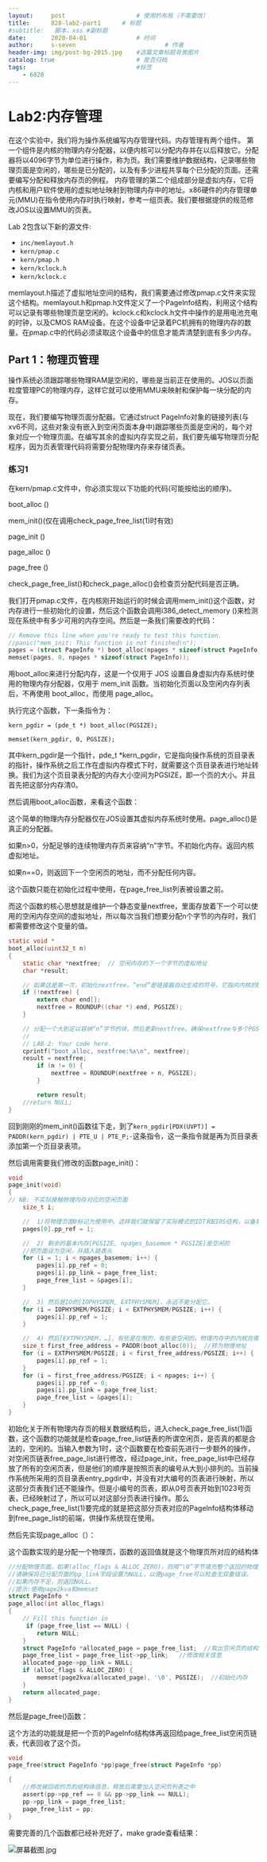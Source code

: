 ```yaml
---
layout:     post   				    # 使用的布局（不需要改）
title:      828-lab2-part1		# 标题 
#subtitle:   脚本，xss #副标题
date:       2020-04-01 				# 时间
author:     s-seven 						# 作者
header-img: img/post-bg-2015.jpg 	#这篇文章标题背景图片
catalog: true 						# 是否归档
tags:								#标签
    - 6828
---
```


# Lab2:内存管理

在这个实验中，我们将为操作系统编写内存管理代码。内存管理有两个组件。
第一个组件是内核的物理内存分配器，以便内核可以分配内存并在以后释放它。分配器将以4096字节为单位进行操作，称为页。我们需要维护数据结构，记录哪些物理页面是空闲的，哪些是已分配的，以及有多少进程共享每个已分配的页面。还需要编写分配和释放内存页的例程。
内存管理的第二个组成部分是虚拟内存，它将内核和用户软件使用的虚拟地址映射到物理内存中的地址。x86硬件的内存管理单元(MMU)在指令使用内存时执行映射，参考一组页表。我们要根据提供的规范修改JOS以设置MMU的页表。

Lab 2包含以下新的源文件:

- `inc/memlayout.h`
- `kern/pmap.c`
- `kern/pmap.h`
- `kern/kclock.h`
- `kern/kclock.c`

memlayout.h描述了虚拟地址空间的结构，我们需要通过修改pmap.c文件来实现这个结构。memlayout.h和pmap.h文件定义了一个PageInfo结构，利用这个结构可以记录有哪些物理页是空闲的。kclock.c和kclock.h文件中操作的是用电池充电的时钟，以及CMOS RAM设备。在这个设备中记录着PC机拥有的物理内存的数量。在pmap.c中的代码必须读取这个设备中的信息才能弄清楚到底有多少内存。

## Part 1：物理页管理

操作系统必须跟踪哪些物理RAM是空闲的，哪些是当前正在使用的。JOS以页面粒度管理PC的物理内存，这样它就可以使用MMU来映射和保护每一块分配的内存。

现在，我们要编写物理页面分配器。它通过struct PageInfo对象的链接列表(与xv6不同，这些对象没有嵌入到空闲页面本身中)跟踪哪些页面是空闲的，每个对象对应一个物理页面。在编写其余的虚拟内存实现之前，我们要先编写物理页分配程序，因为页表管理代码将需要分配物理内存来存储页表。

### 练习1

在kern/pmap.c文件中，你必须实现以下功能的代码(可能按给出的顺序)。

boot_alloc ()

mem_init()(仅在调用check_page_free_list(1)时有效)

page_init ()

page_alloc ()

page_free ()

check_page_free_list()和check_page_alloc()会检查页分配代码是否正确。

我们打开pmap.c文件，在内核刚开始运行的时候会调用mem_init()这个函数，对内存进行一些初始化的设置，然后这个函数会调用i386_detect_memory ()来检测现在系统中有多少可用的内存空间。然后是一条我们需要改的代码：

```c
// Remove this line when you're ready to test this function.
//panic("mem_init: This function is not finished\n");
pages = (struct PageInfo *) boot_alloc(npages * sizeof(struct PageInfo));
memset(pages, 0, npages * sizeof(struct PageInfo));
```

用boot_alloc来进行分配内存，这是一个仅用于 JOS 设置自身虚拟内存系统时使用的物理内存分配器，仅用于 mem_init 函数。当初始化页面以及空闲内存列表后，不再使用 boot_alloc，而使用 page_alloc。

执行完这个函数，下一条指令为：

`kern_pgdir = (pde_t *) boot_alloc(PGSIZE);`

`memset(kern_pgdir, 0, PGSIZE);`

其中kern_pgdir是一个指针，pde_t *kern_pgdir，它是指向操作系统的页目录表的指针，操作系统之后工作在虚拟内存模式下时，就需要这个页目录表进行地址转换。我们为这个页目录表分配的内存大小空间为PGSIZE，即一个页的大小。并且首先把这部分内存清0。

然后调用boot_alloc函数，来看这个函数：

这个简单的物理内存分配器仅在JOS设置其虚拟内存系统时使用。page_alloc()是真正的分配器。

如果n&gt;0，分配足够的连续物理内存页来容纳“n”字节。不初始化内存。返回内核虚拟地址。

如果n==0，则返回下一个空闲页的地址，而不分配任何内容。

这个函数只能在初始化过程中使用，在page_free_list列表被设置之前。

而这个函数的核心思想就是维护一个静态变量nextfree，里面存放着下一个可以使用的空闲内存空间的虚拟地址，所以每次当我们想要分配n个字节的内存时，我们都需要修改这个变量的值。

```c
static void *
boot_alloc(uint32_t n)
{
	static char *nextfree;	// 空闲内存的下一个字节的虚拟地址
	char *result;

	// 如果这是第一次，初始化nextfree。“end”是链接器自动生成的符号，它指向内核的bss段的末尾:链接器没有*没有*分配给任何内核代码或全局变量的第一个虚拟地址。
	if (!nextfree) {
		extern char end[];
		nextfree = ROUNDUP((char *) end, PGSIZE);
	}

	// 分配一个大到足以容纳“n”字节的块，然后更新nextfree。确保nextfree与多个PGSIZE保持对齐。
	//
	// LAB 2: Your code here.
	cprintf("boot_alloc, nextfree:%x\n", nextfree);
   	result = nextfree;
    	if (n != 0) {
        	nextfree = ROUNDUP(nextfree + n, PGSIZE);
    	}   

      	return result;
	//return NULL;
}
```

回到刚刚的mem_init()函数往下走，到了`kern_pgdir[PDX(UVPT)] = PADDR(kern_pgdir) | PTE_U | PTE_P;·`这条指令，这一条指令就是再为页目录表添加第一个页目录表项。

然后调用需要我们修改的函数page_init()：

```c
void
page_init(void)
{
// NB: 不实际接触物理内存对应的空闲页面
    size_t i;

    //  1)将物理页面0标记为使用中。这样我们就保留了实际模式的IDT和BIOS结构，以备需要时使用。
    pages[0].pp_ref = 1;

    //  2) 剩余的基本内存[PGSIZE, npages_basemem * PGSIZE]是空闲的
    //把页面设为空闲，并插入链表头
    for (i = 1; i < npages_basemem; i++) {
        pages[i].pp_ref = 0;
        pages[i].pp_link = page_free_list;
        page_free_list = &pages[i];
    }

    //  3) 然后是IO的[IOPHYSMEM, EXTPHYSMEM]，永远不能分配它。
    for (i = IOPHYSMEM/PGSIZE; i < EXTPHYSMEM/PGSIZE; i++) {
        pages[i].pp_ref = 1;
    }

    //  4) 然后[EXTPHYSMEM，…]。有些是在用的，有些是空闲的。物理内存中的内核在哪里?哪些页已经用于页表和其他数据结构
    size_t first_free_address = PADDR(boot_alloc(0));  //转为物理地址
    for (i = EXTPHYSMEM/PGSIZE; i < first_free_address/PGSIZE; i++) {
        pages[i].pp_ref = 1;
    }
    for (i = first_free_address/PGSIZE; i < npages; i++) {  
        pages[i].pp_ref = 0;
        pages[i].pp_link = page_free_list;
        page_free_list = &pages[i];
    }
}

```

初始化关于所有物理内存页的相关数据结构后，进入check_page_free_list(1)函数，这个函数的功能就是检查page_free_list链表的所谓空闲页，是否真的都是合法的，空闲的。当输入参数为1时，这个函数要在检查前先进行一步额外的操作，对空闲页链表free_page_list进行修改，经过page_init，free_page_list中已经存放了所有的空闲页表，但是他们的顺序是按照页表的编号从大到小排列的。当前操作系统所采用的页目录表entry_pgdir中，并没有对大编号的页表进行映射，所以这部分页表我们还不能操作。但是小编号的页表，即从0号页表开始到1023号页表，已经映射过了，所以可以对这部分页表进行操作。那么check_page_free_list(1)要完成的就是把这部分页表对应的PageInfo结构体移动到free_page_list的前端，供操作系统现在使用。

然后先实现page_alloc（）：

这个函数实现的是分配一个物理页，函数的返回值就是这个物理页所对应的结构体

```c
//分配物理页面。如果(alloc_flags & ALLOC_ZERO)，则用“\0”字节填充整个返回的物理页。不增加页的引用计数—调用者必须在必要时执行这些操作(显式地或通过page_insert)。
//请确保将已分配页面的pp_link字段设置为NULL，以便page_free可以检查无双重错误。
//如果内存不足，则返回NULL。
//提示:使用page2kva和memset
struct PageInfo *
page_alloc(int alloc_flags)
{
	// Fill this function in
   	 if (page_free_list == NULL) {
        return NULL;
    }
    struct PageInfo *allocated_page = page_free_list;  //取出空闲页的结构体
    page_free_list = page_free_list->pp_link;   //修改相关信息
    allocated_page->pp_link = NULL;  
    if (alloc_flags & ALLOC_ZERO) {
        memset(page2kva(allocated_page), '\0', PGSIZE);  //初始化内存
    }
    return allocated_page;
}
```

然后是page_free()函数：

这个方法的功能就是把一个页的PageInfo结构体再返回给page_free_list空闲页链表，代表回收了这个页。

```c
void
page_free(struct PageInfo *pp)page_free(struct PageInfo *pp)

{
    //修改被回收的页的结构体信息，释放后需要加入空闲页列表之中
    assert(pp->pp_ref == 0 && pp->pp_link == NULL); 
    pp->pp_link = page_free_list;
    page_free_list = pp; 
}
```

需要完善的几个函数都已经补充好了，make grade查看结果：

![屏幕截图.jpg](http://ww1.sinaimg.cn/large/005KQQDely1gdenh5cn0hj30as01awec.jpg)
